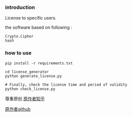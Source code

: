 
### introduction

License to specific users.

the software based on following : 

```
Crypto.Cipher
hash
```

### how to use
```shell
pip install -r requirements.txt

cd license_generator
python generate_license.py

# Finally, check the license time and period of validity
python check_license.py

```


尊重原创
[原作者知乎](https://zhuanlan.zhihu.com/p/155951909)

[原作者github](https://github.com/Jarrettluo/ADAS_Evaluation_Launcher)